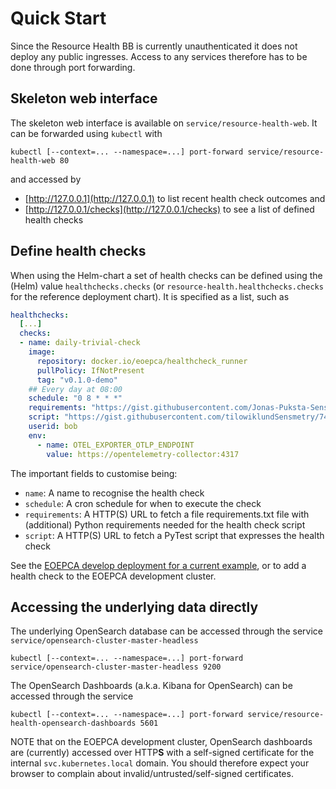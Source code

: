# Quick Start

Since the Resource Health BB is currently unauthenticated it does not deploy any public ingresses. Access to any services therefore has to be done through port forwarding.

## Skeleton web interface

The skeleton web interface is available on `service/resource-health-web`. It can be forwarded using `kubectl` with
```
kubectl [--context=... --namespace=...] port-forward service/resource-health-web 80
```
and accessed by

- [http://127.0.0.1](http://127.0.0.1) to list recent health check outcomes and
- [http://127.0.0.1/checks](http://127.0.0.1/checks) to see a list of defined health checks

## Define health checks

When using the Helm-chart a set of health checks can be defined using the (Helm) value `healthchecks.checks` (or `resource-health.healthchecks.checks` for the reference deployment chart). It is specified as a list, such as
```yaml
healthchecks:
  [...]
  checks:
  - name: daily-trivial-check
    image:
      repository: docker.io/eoepca/healthcheck_runner
      pullPolicy: IfNotPresent
      tag: "v0.1.0-demo"
    ## Every day at 08:00
    schedule: "0 8 * * *"
    requirements: "https://gist.githubusercontent.com/Jonas-Puksta-Sensmetry/cffc6a422d5bf5af7c4718ec75888950/raw/7e3a24902abd220bd5b3c12c7b3758185db5b13d/requirements.txt"
    script: "https://gist.githubusercontent.com/tilowiklundSensmetry/74dea6500a5bd0b8bbce551249eb6786/raw/f7a614be2809576c4b4b0f3fcc1a1d34ac6af789/trivial_check.py"
    userid: bob
    env:
      - name: OTEL_EXPORTER_OTLP_ENDPOINT
        value: https://opentelemetry-collector:4317
```
The important fields to customise being:
- `name`: A name to recognise the health check
- `schedule`: A cron schedule for when to execute the check
- `requirements`: A HTTP(S) URL to fetch a file requirements.txt file with (additional) Python requirements needed for the health check script
- `script`: A HTTP(S) URL to fetch a PyTest script that expresses the health check

See the [EOEPCA develop deployment for a current example](https://github.com/EOEPCA/eoepca-plus/blob/deploy-develop/argocd/eoepca/resource-health/resource-health.yaml), or to add a health check to the EOEPCA development cluster.

## Accessing the underlying data directly

The underlying OpenSearch database can be accessed through the service `service/opensearch-cluster-master-headless`
```
kubectl [--context=... --namespace=...] port-forward service/opensearch-cluster-master-headless 9200
```

The OpenSearch Dashboards (a.k.a. Kibana for OpenSearch) can be accessed through the service
```
kubectl [--context=... --namespace=...] port-forward service/resource-health-opensearch-dashboards 5601
```
NOTE that on the EOEPCA development cluster, OpenSearch dashboards are (currently) accessed over HTTP**S** with a self-signed certificate for the internal `svc.kubernetes.local` domain. You should therefore expect your browser to complain about invalid/untrusted/self-signed certificates.
